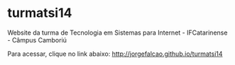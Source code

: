 # turmatsi14
Website da turma de Tecnologia em Sistemas para Internet - IFCatarinense - Câmpus Camboriú

Para acessar, clique no link abaixo:
http://jorgefalcao.github.io/turmatsi14
